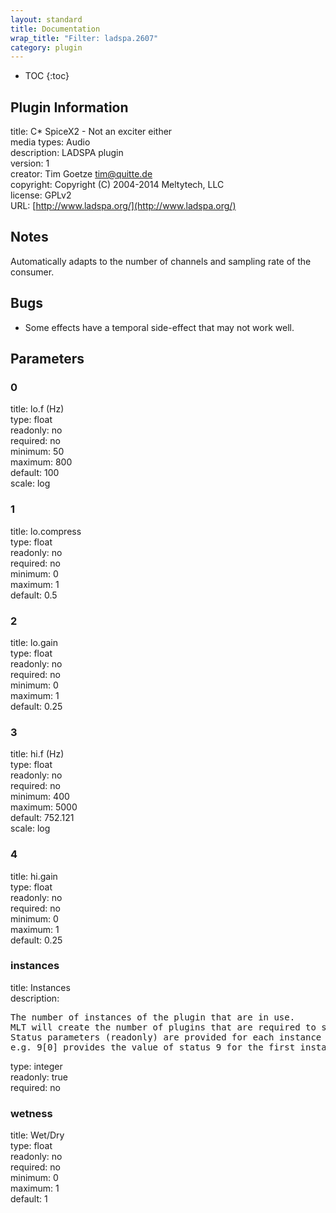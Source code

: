 ```yaml
---
layout: standard
title: Documentation
wrap_title: "Filter: ladspa.2607"
category: plugin
---
```

* TOC
{:toc}

## Plugin Information

title: C* SpiceX2 - Not an exciter either  
media types:
Audio  
description: LADSPA plugin  
version: 1  
creator: Tim Goetze <tim@quitte.de>  
copyright: Copyright (C) 2004-2014 Meltytech, LLC  
license: GPLv2  
URL: [http://www.ladspa.org/](http://www.ladspa.org/)  

## Notes

Automatically adapts to the number of channels and sampling rate of the consumer.

## Bugs

* Some effects have a temporal side-effect that may not work well.


## Parameters

### 0

title: lo.f (Hz)    
type: float  
readonly: no  
required: no  
minimum: 50  
maximum: 800  
default: 100  
scale: log  

### 1

title: lo.compress    
type: float  
readonly: no  
required: no  
minimum: 0  
maximum: 1  
default: 0.5  

### 2

title: lo.gain    
type: float  
readonly: no  
required: no  
minimum: 0  
maximum: 1  
default: 0.25  

### 3

title: hi.f (Hz)    
type: float  
readonly: no  
required: no  
minimum: 400  
maximum: 5000  
default: 752.121  
scale: log  

### 4

title: hi.gain    
type: float  
readonly: no  
required: no  
minimum: 0  
maximum: 1  
default: 0.25  

### instances

title: Instances    
description:
<pre>
The number of instances of the plugin that are in use.
MLT will create the number of plugins that are required to support the number of audio channels.
Status parameters (readonly) are provided for each instance and are accessed by specifying the instance number after the identifier (starting at zero).
e.g. 9[0] provides the value of status 9 for the first instance.
</pre>
type: integer  
readonly: true  
required: no  

### wetness

title: Wet/Dry    
type: float  
readonly: no  
required: no  
minimum: 0  
maximum: 1  
default: 1  

